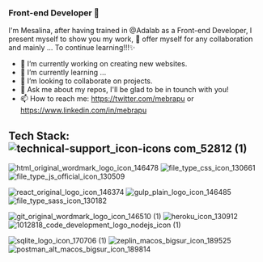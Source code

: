 ### Front-end Developer 👋

I'm Mesalina, after having trained in @Adalab as a Front-end Developer, I present myself to show you my work, 👀 offer myself for any collaboration and mainly ... To continue learning!!!✨

- 🔭 I’m currently working on creating new websites.
- 🌱 I’m currently learning ... 
- 👯 I’m looking to collaborate on projects.
- 💬 Ask me about my repos, I'll be glad to be in tounch with you!
- 📫 How to reach me: https://twitter.com/mebrapu or https://www.linkedin.com/in/mebrapu

## Tech Stack: ![technical-support_icon-icons com_52812 (1)](https://user-images.githubusercontent.com/87035009/139451650-617bfe5e-09fd-4cc5-90fe-ebcecbcc24e8.png)


![html_original_wordmark_logo_icon_146478](https://user-images.githubusercontent.com/87035009/139441958-84a06557-db73-4b38-a08f-e1dd4609c4a6.png)
![file_type_css_icon_130661](https://user-images.githubusercontent.com/87035009/139442212-e1a6a8e5-b45b-49d2-ab3b-27678559bc73.png)
![file_type_js_official_icon_130509](https://user-images.githubusercontent.com/87035009/139443928-732bcf31-31d8-4192-a761-5f7bf112a11c.png)

![react_original_logo_icon_146374](https://user-images.githubusercontent.com/87035009/139444066-6351b40e-4e31-4aa2-bfd1-3cb4fd932c4d.png)
![gulp_plain_logo_icon_146485](https://user-images.githubusercontent.com/87035009/139444321-f1746c72-6868-4de4-bbf0-c49b47d3f208.png)
![file_type_sass_icon_130182](https://user-images.githubusercontent.com/87035009/139444390-1f027e42-6665-4619-82d2-76e29092bdcb.png)

![git_original_wordmark_logo_icon_146510 (1)](https://user-images.githubusercontent.com/87035009/139446194-4ed82b18-e288-4435-b858-2fe4d4d2782f.png)
![heroku_icon_130912](https://user-images.githubusercontent.com/87035009/139450983-6e090f59-419e-40bd-9954-cec4bfde7bbf.png)
![1012818_code_development_logo_nodejs_icon (1)](https://user-images.githubusercontent.com/87035009/139446087-4437fc83-6d29-447d-8c52-f1f269519431.png)

![sqlite_logo_icon_170706 (1)](https://user-images.githubusercontent.com/87035009/139445928-d2f42c11-200a-435b-8348-dc1de0b2951f.png)
![zeplin_macos_bigsur_icon_189525](https://user-images.githubusercontent.com/87035009/139450824-f510414c-6658-494a-9f77-504f9ebc0f19.png)
![postman_alt_macos_bigsur_icon_189814](https://user-images.githubusercontent.com/87035009/139451143-52094bb9-5152-482f-8b1c-2c58212f17c1.png)
